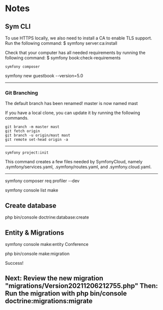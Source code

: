 # Notes

## Sym CLI

To use HTTPS locally, we also need to install a CA to enable TLS support.
Run the following command:
$ symfony server:ca:install

Check that your computer has all needed requirements by running the
following command:
$ symfony book:check-requirements

```
symfony composer
```

symfony new guestbook --version=5.0

---
### Git Branching
The default branch has been renamed!
master is now named mast

If you have a local clone, you can update it by running the following commands.
```
git branch -m master mast
git fetch origin
git branch -u origin/mast mast
git remote set-head origin -a
```
---


```
symfony project:init
```
This command creates a few files needed by SymfonyCloud, namely
.symfony/services.yaml, .symfony/routes.yaml, and .symfony.cloud.yaml.

---

symfony composer req profiler --dev 

symfony console list make

## Create database 
php bin/console doctrine:database:create

## Entity & Migrations

symfony console make:entity Conference


php bin/console make:migration

  Success! 
        
Next: Review the new migration "migrations/Version20211206212755.php"
Then: Run the migration with php bin/console doctrine:migrations:migrate
---
